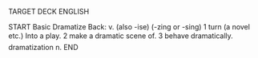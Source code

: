 TARGET DECK
ENGLISH

START
Basic
Dramatize
Back: v. (also -ise) (-zing or -sing) 1 turn (a novel etc.) Into a play. 2 make a dramatic scene of. 3 behave dramatically.  dramatization n.
END
